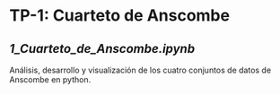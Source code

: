 # TP-1: Cuarteto de Anscombe

## *1_Cuarteto_de_Anscombe.ipynb*

Análisis, desarrollo y visualización de los cuatro conjuntos de datos de Anscombe en python.
